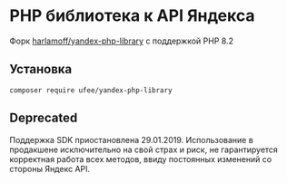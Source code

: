 PHP библиотека к API Яндекса
============================

Форк [harlamoff/yandex-php-library](https://github.com/harlamoff/yandex-php-library) с поддержкой PHP 8.2


## Установка
```
composer require ufee/yandex-php-library
```

## Deprecated

Поддержка SDK приостановлена 29.01.2019.
Использование в продакшене исключительно на свой страх и риск, не гарантируется корректная работа всех методов, ввиду постоянных изменений со стороны Яндекс API.
